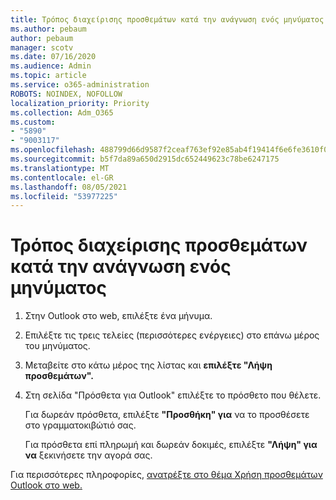 ```yaml
---
title: Τρόπος διαχείρισης προσθεμάτων κατά την ανάγνωση ενός μηνύματος
ms.author: pebaum
author: pebaum
manager: scotv
ms.date: 07/16/2020
ms.audience: Admin
ms.topic: article
ms.service: o365-administration
ROBOTS: NOINDEX, NOFOLLOW
localization_priority: Priority
ms.collection: Adm_O365
ms.custom:
- "5890"
- "9003117"
ms.openlocfilehash: 488799d66d9587f2ceaf763ef92e85ab4f19414f6e6fe3610f0f9ff84d5ce0a1
ms.sourcegitcommit: b5f7da89a650d2915dc652449623c78be6247175
ms.translationtype: MT
ms.contentlocale: el-GR
ms.lasthandoff: 08/05/2021
ms.locfileid: "53977225"
---
```

# <a name="how-to-manage-add-ins-while-reading-a-message"></a>Τρόπος διαχείρισης προσθεμάτων κατά την ανάγνωση ενός μηνύματος

1. Στην Outlook στο web, επιλέξτε ένα μήνυμα.
    
2. Επιλέξτε τις τρεις τελείες (περισσότερες ενέργειες) στο επάνω μέρος του μηνύματος.

3. Μεταβείτε στο κάτω μέρος της λίστας και **επιλέξτε "Λήψη προσθεμάτων".**
    
4. Στη σελίδα "Πρόσθετα για Outlook" επιλέξτε το πρόσθετο που θέλετε.
    
    Για δωρεάν πρόσθετα, επιλέξτε **"Προσθήκη" για** να το προσθέσετε στο γραμματοκιβώτιό σας.
    
    Για πρόσθετα επί πληρωμή και δωρεάν δοκιμές, επιλέξτε **"Λήψη" για να** ξεκινήσετε την αγορά σας.
    
Για περισσότερες πληροφορίες, [ανατρέξτε στο θέμα Χρήση προσθεμάτων Outlook στο web.](https://support.microsoft.com/office/using-add-ins-in-outlook-on-the-web-8f2ce816-5df4-44a5-958c-f7f9d6dabdce)